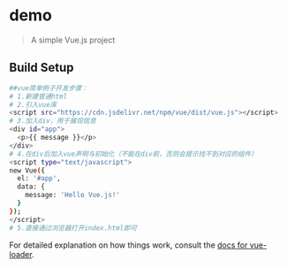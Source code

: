 # demo

> A simple Vue.js project

## Build Setup

``` bash
##vue简单例子开发步骤：
# 1.新建普通html
# 2.引入vue库
<script src="https://cdn.jsdelivr.net/npm/vue/dist/vue.js"></script>
# 3.加入div，用于展现信息
<div id="app">
  <p>{{ message }}</p>
</div>
# 4.在div后加入vue声明与初始化（不能在div前，否则会提示找不到对应的组件）
<script type="text/javascript">
new Vue({
  el: '#app',
  data: {
    message: 'Hello Vue.js!'
  }
});
</script>
# 5.直接通过浏览器打开index.html即可
```

For detailed explanation on how things work, consult the [docs for vue-loader](http://vuejs.github.io/vue-loader).
